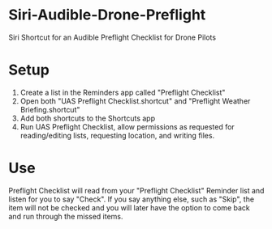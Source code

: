 # Siri-Audible-Drone-Preflight
Siri Shortcut for an Audible Preflight Checklist for Drone Pilots

# Setup
1. Create a list in the Reminders app called "Preflight Checklist"
2. Open both "UAS Preflight Checklist.shortcut" and "Preflight Weather Briefing.shortcut"
3. Add both shortcuts to the Shortcuts app
4. Run UAS Preflight Checklist, allow permissions as requested for reading/editing lists, requesting location, and writing files.

# Use
Preflight Checklist will read from your "Preflight Checklist" Reminder list and listen for you to say "Check". If you say anything else, such as "Skip", the item will not be checked and you will later have the option to come back and run through the missed items.
